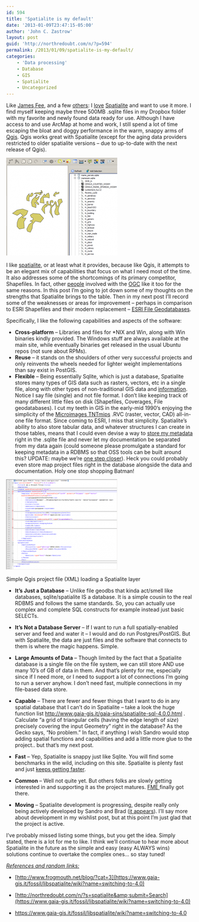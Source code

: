 ```yaml
---
id: 594
title: 'Spatialite is my default'
date: '2013-01-09T23:47:15-05:00'
author: 'John C. Zastrow'
layout: post
guid: 'http://northredoubt.com/n/?p=594'
permalink: /2013/01/09/spatialite-is-my-default/
categories:
    - 'Data processing'
    - Database
    - GIS
    - Spatialite
    - Uncategorized
---
```


Like [James Fee](http://spatiallyadjusted.com/2012/12/18/the-kml-problem/), and a few [others](http://blog.safe.com/2010/09/the-future-looks-bright-for-spatiallite/): I [love](https://johnzastrow.github.io/2012/01/16/example-with-php-and-spatialite-part-1/ "Example with PHP and Spatialite, part 1") [Spatialite](http://www.gaia-gis.it/gaia-sins/) and want to use it more. I find myself keeping maybe three 500MB .sqlite files in my Dropbox folder with my favorite and newly found data ready for use. Although I have access to and use ArcMap at home and work, I still spend a lot of time escaping the bloat and doggy performance in the warm, snappy arms of [Qgis](http://qgis.org/). Qgis works great with Spatialite (except for the aging data providers restricted to older spatialite versions – due to up-to-date with the next release of Qgis).

[![spatialite_files](https://raw.githubusercontent.com/johnzastrow/johnzastrow.github.io/master/assets/uploads/2012/12/spatialite_files-300x263.png)](https://johnzastrow.github.io/2013/01/09/spatialite-is-my-default/spatialite_files/)

I like [spatialite](http://slashgeo.org/2010/09/15/FOSS4G-2010-Notes-SpatiaLite-Shapefile-Future), or at least what it provides, because like Qgis, it attempts to be an elegant mix of capabilities that focus on what I need most of the time. It also addresses some of the shortcomings of its primary competitor, Shapefiles. In fact, other [people](http://slashgeo.org/2012/12/21/OGC-Draft-GeoPackage-Specification-Finally-Shapefile-Format-Replacement "http://slashgeo.org/2012/12/21/OGC-Draft-GeoPackage-Specification-Finally-Shapefile-Format-Replacement") involved with the [OGC](http://spatiallyadjusted.com/2012/12/20/ogc-draft-geopackage-specification/) like it too for the same reasons. In this post I’m going to jot down some of my thoughts on the strengths that Spatialite brings to the table. Then in my next post I’ll record some of the weaknesses or areas for improvement – perhaps in comparison to ESRI Shapefiles and their modern replacement – [ESRI File Geodatabases](http://resources.arcgis.com/content/geodatabases/10.0/file-gdb-api).

Specifically, I like the following capabilities and aspects of the software:

- **Cross-platform** – Libraries and files for \*NIX and Win, along with Win binaries kindly provided. The Windows stuff are always available at the main site, while eventually binaries get released in the usual Ubuntu repos (not sure about RPMs).
- **Reuse** – it stands on the shoulders of other very successful projects and only reinvents the wheels needed for lighter weight implementations than say exist in PostGIS.
- **Flexible** – Being essentially Sqlite, which is just a database, Spatialite stores many types of GIS data such as rasters, vectors, etc in a single file, along with other types of non-traditional GIS data and [information](https://groups.google.com/d/msg/spatialite-users/-/ZLiNvyv7wKoJ.). Notice I say file (single) and not file format. I don’t like keeping track of many different little files on disk (Shapefiles, Coverages, File geodatabases). I cut my teeth in GIS in the early-mid 1990’s enjoying the simplicity of the [Microimages TNTmips](http://www.microimages.com) .RVC (raster, vector, CAD) all-in-one file format. Since coming to ESRI, I miss that simplicity. Spatialite’s ability to also store tabular data, and whatever structures I can create in those tables, means that I could even devise a way to [store my metadata](http://gis.stackexchange.com/questions/40994/standard-for-storing-human-metadata-in-spatial-databases) right in the .sqlite file and never let my documentation be separated from my data again (could someone please promulgate a standard for keeping metadata in a RDBMS so that OSS tools can be built around this? UPDATE: maybe we’re [one step closer](https://groups.google.com/d/msg/spatialite-users/-/ZLiNvyv7wKoJ.)). Heck you could probably even store map project files right in the database alongside the data and documentation. Holy one stop shopping Batman!

[![Simple Qgis project file loading a Spatialite layer](https://raw.githubusercontent.com/johnzastrow/johnzastrow.github.io/master/assets/uploads/2012/12/qgis_project_file-300x243.png)](https://johnzastrow.github.io/2013/01/09/spatialite-is-my-default/qgis_project_file/)

Simple Qgis project file (XML) loading a Spatialite layer

- **It’s Just a Database** – Unlike file geodbs that kinda act/smell like databases, sqlite/spatialite IS a database. It is a simple cousin to the real RDBMS and follows the same standards. So, you can actually use complex and complete SQL constructs for example instead just basic SELECTs.

- **It’s Not a Database Server** – If I want to run a full spatially-enabled server and feed and water it – I would and do run Postgres/PostGIS. But with Spatialite, the data are just files and the software that connects to them is where the magic happens. Simple.

- **Large Amounts of Data** – Though limited by the fact that a Spatialite database is a single file on the file system, we can still store AND use many 10’s of GB of data in them. And that’s plenty for me, especially since if I need more, or I need to support a lot of connections I’m going to run a server anyhow. I don’t need fast, multiple connections in my file-based data store.
- **Capable** – There are fewer and fewer things that I want to do in any spatial database that I can’t do in Spatialite – take a look the huge function list <http://www.gaia-gis.it/gaia-sins/spatialite-sql-4.0.0.html> . Calculate “a grid of triangular cells (having the edge length of *size*) precisely covering the input Geometry” right in the database? As the Gecko says, “No problem.” In fact, if anything I wish Sandro would stop adding spatial functions and capabilities and add a little more glue to the project.. but that’s my next post.
- **Fast** – Yep, Spatialite is snappy just like Sqlite. You will find some benchmarks in the wild, including on this site. Spatialite is plenty fast and just [keeps getting faster](https://www.gaia-gis.it/fossil/libspatialite/wiki?name=speed-optimization).
- **Common** – Well not quite yet. But others folks are slowly getting interested in and supporting it as the project matures. [FME ](http://docs.safe.com/fme/reader_writerPDF/spatialitefdo.pdf)finally got there.
- **Moving** – Spatialite development is progressing, despite really only being actively developed by Sandro and Brad ([it appears](https://www.gaia-gis.it/fossil/libspatialite/timeline)). I’ll say more about development in my wishlist post, but at this point I’m just glad that the project is active.

I’ve probably missed listing some things, but you get the idea. Simply stated, there is a lot for me to like. I think we’ll continue to hear more about Spatialite in the future as the simple and easy (easy ALWAYS wins) solutions continue to overtake the complex ones… so stay tuned!

<span style="text-decoration: underline;">*References and random links:*</span>

- [http://www.frogmouth.net/blog/?cat=3](https://www.gaia-gis.it/fossil/libspatialite/wiki?name=switching-to-4.0)
- [http://northredoubt.com/n/?s=spatialite&amp;submit=Search](https://www.gaia-gis.it/fossil/libspatialite/wiki?name=switching-to-4.0)

- <https://www.gaia-gis.it/fossil/libspatialite/wiki?name=switching-to-4.0>